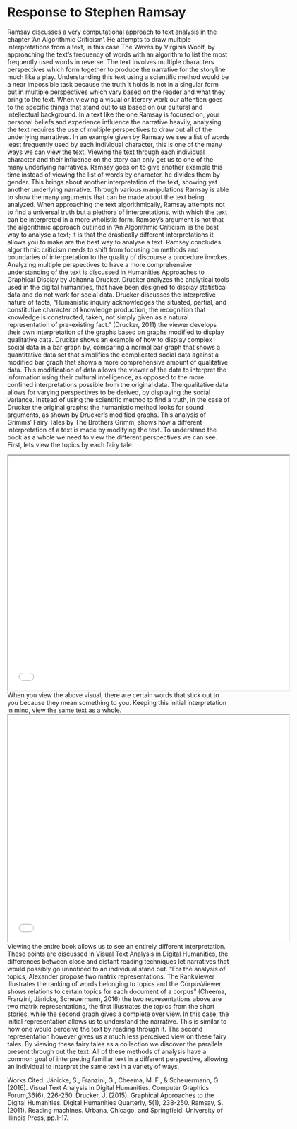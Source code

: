 # Response to Stephen Ramsay

Ramsay discusses a very computational approach to text analysis in the chapter ‘An Algorithmic Criticism’. He attempts to draw multiple interpretations from a text, in this case The Waves by Virginia Woolf, by approaching the text’s frequency of words with an algorithm to list the most frequently used words in reverse. The text involves multiple characters perspectives which form together to produce the narrative for the storyline much like a play. 
Understanding this text using a scientific method would be a near impossible task because the truth it holds is not in a singular form but in multiple perspectives which vary based on the reader and what they bring to the text. When viewing a visual or literary work our attention goes to the specific things that stand out to us based on our cultural and intellectual background. In a text like the one Ramsay is focused on, your personal beliefs and experience influence the narrative heavily, analysing the text requires the use of multiple perspectives to draw out all of the underlying narratives.
In an example given by Ramsay we see a list of words least frequently used by each individual character, this is one of the many ways we can view the text. Viewing the text through each individual character and their influence on the story can only get us to one of the many underlying narratives. Ramsay goes on to give another example this time instead of viewing the list of words by character, he divides them by gender. This brings about another interpretation of the text, showing yet another underlying narrative. Through various manipulations Ramsay is able to show the many arguments that can be made about the text being analyzed. When approaching the text algorithmically, Ramsay attempts not to find a universal truth but a plethora of interpretations, with which the text can be interpreted in a more wholistic form. Ramsey’s argument is not that the algorithmic approach outlined in ‘An Algorithmic Criticism’ is the best way to analyse a text; it is that the drastically different interpretations it allows you to make are the best way to analyse a text. Ramsey concludes algorithmic criticism needs to shift from focusing on methods and boundaries of interpretation to the quality of discourse a procedure invokes.
Analyzing multiple perspectives to have a more comprehensive understanding of the text is discussed in Humanities Approaches to Graphical Display by Johanna Drucker. Drucker analyzes the analytical tools used in the digital humanities, that have been designed to display statistical data and do not work for social data. Drucker discusses the interpretive nature of facts, “Humanistic inquiry acknowledges the situated, partial, and constitutive character of knowledge production, the recognition that knowledge is constructed, taken, not simply given as a natural representation of pre-existing fact.” (Drucker, 2011) the viewer develops their own interpretation of the graphs based on graphs modified to display qualitative data. 
Drucker shows an example of how to display complex social data in a bar graph by, comparing a normal bar graph that shows a quantitative data set that simplifies the complicated social data against a modified bar graph that shows a more comprehensive amount of qualitative data. This modification of data allows the viewer of the data to interpret the information using their cultural intelligence, as opposed to the more confined interpretations possible from the original data. The qualitative data allows for varying perspectives to be derived, by displaying the social variance. Instead of using the scientific method to find a truth, in the case of Drucker the original graphs; the humanistic method looks for sound arguments, as shown by Drucker’s modified graphs. 
This analysis of Grimms’ Fairy Tales by The Brothers Grimm, shows how a different interpretation of a text is made by modifying the text. To understand the book as a whole we need to view the different perspectives we can see. First, lets view the topics by each fairy tale.
<iframe style='width: 637px; height: 532px;' src='//voyant-tools.org/tool/Topics/?corpus=bb8eef0f4f4c167f3371fdd940660755'></iframe>
When you view the above visual, there are certain words that stick out to you because they mean something to you. Keeping this initial interpretation in mind, view the same text as a whole.
<iframe style='width: 637px; height: 514px;' src='//voyant-tools.org/tool/Summary/?limit=25&corpus=bb8eef0f4f4c167f3371fdd940660755'></iframe>
Viewing the entire book allows us to see an entirely different interpretation. These points are discussed in Visual Text Analysis in Digital Humanities, the differences between close and distant reading techniques let narratives that would possibly go unnoticed to an individual stand out. “For the analysis of topics, Alexander propose two matrix representations. The RankViewer illustrates the ranking of words belonging to topics and the CorpusViewer shows relations to certain topics for each document of a corpus” (Cheema, Franzini, Jänicke, Scheuermann, 2016) the two representations above are two matrix representations, the first illustrates the topics from the short stories, while the second graph gives a complete over view. In this case, the initial representation allows us to understand the narrative. This is similar to how one would perceive the text by reading through it. The second representation however gives us a much less perceived view on these fairy tales. By viewing these fairy tales as a collection we discover the parallels present through out the text.
All of these methods of analysis have a common goal of interpreting familiar text in a different perspective, allowing an individual to interpret the same text in a variety of ways. 

Works Cited:
Jänicke, S., Franzini, G., Cheema, M. F., & Scheuermann, G. (2016). Visual Text Analysis in Digital Humanities. Computer Graphics Forum,36(6), 226-250.
Drucker, J. (2015). Graphical Approaches to the Digital Humanities. Digital Humanities Quarterly, 5(1), 238-250.
Ramsay, S. (2011). Reading machines. Urbana, Chicago, and Springfield: University of Illinois Press, pp.1-17.
